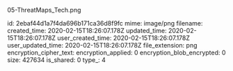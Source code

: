 05-ThreatMaps_Tech.png

id: 2ebaf44d1a7f4da696b171ca36d8f9fc
mime: image/png
filename: 
created_time: 2020-02-15T18:26:07.178Z
updated_time: 2020-02-15T18:26:07.178Z
user_created_time: 2020-02-15T18:26:07.178Z
user_updated_time: 2020-02-15T18:26:07.178Z
file_extension: png
encryption_cipher_text: 
encryption_applied: 0
encryption_blob_encrypted: 0
size: 427634
is_shared: 0
type_: 4